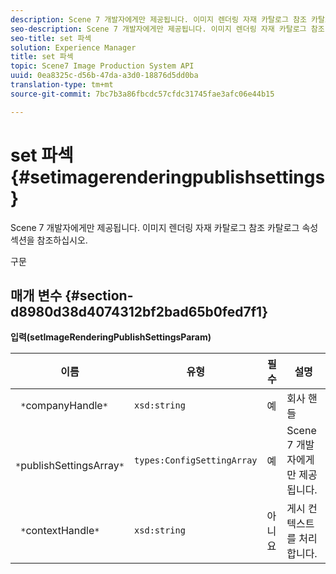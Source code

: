```yaml
---
description: Scene 7 개발자에게만 제공됩니다. 이미지 렌더링 자재 카탈로그 참조 카탈로그 속성 섹션을 참조하십시오.
seo-description: Scene 7 개발자에게만 제공됩니다. 이미지 렌더링 자재 카탈로그 참조 카탈로그 속성 섹션을 참조하십시오.
seo-title: set 파섹
solution: Experience Manager
title: set 파섹
topic: Scene7 Image Production System API
uuid: 0ea8325c-d56b-47da-a3d0-18876d5dd0ba
translation-type: tm+mt
source-git-commit: 7bc7b3a86fbcdc57cfdc31745fae3afc06e44b15

---
```



# set 파섹{#setimagerenderingpublishsettings}

Scene 7 개발자에게만 제공됩니다. 이미지 렌더링 자재 카탈로그 참조 카탈로그 속성 섹션을 참조하십시오.

구문

## 매개 변수 {#section-d8980d38d4074312bf2bad65b0fed7f1}

**입력(setImageRenderingPublishSettingsParam)**

| 이름 | 유형 | 필수 | 설명 |
|---|---|---|---|
| ` *`companyHandle`*` | `xsd:string` | 예 | 회사 핸들 |
| ` *`publishSettingsArray`*` | `types:ConfigSettingArray` | 예 | Scene 7 개발자에게만 제공됩니다. |
| ` *`contextHandle`*` | `xsd:string` | 아니요 | 게시 컨텍스트를 처리합니다. |

